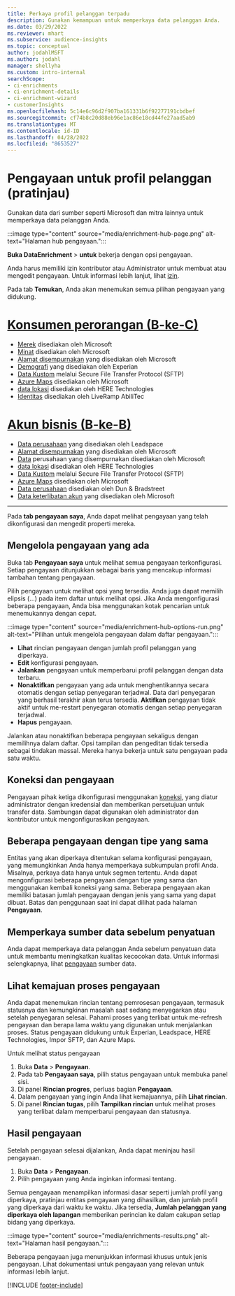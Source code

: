 ```yaml
---
title: Perkaya profil pelanggan terpadu
description: Gunakan kemampuan untuk memperkaya data pelanggan Anda.
ms.date: 03/29/2022
ms.reviewer: mhart
ms.subservice: audience-insights
ms.topic: conceptual
author: jodahlMSFT
ms.author: jodahl
manager: shellyha
ms.custom: intro-internal
searchScope:
- ci-enrichments
- ci-enrichment-details
- ci-enrichment-wizard
- customerInsights
ms.openlocfilehash: 5c14e6c96d2f907ba161331b6f92277191cbdbef
ms.sourcegitcommit: cf74b8c20d88eb96e1ac86e18cd44fe27aad5ab9
ms.translationtype: MT
ms.contentlocale: id-ID
ms.lasthandoff: 04/28/2022
ms.locfileid: "8653527"
---
```

# <a name="enrichment-for-customer-profiles-preview"></a>Pengayaan untuk profil pelanggan (pratinjau)

Gunakan data dari sumber seperti Microsoft dan mitra lainnya untuk memperkaya data pelanggan Anda.

:::image type="content" source="media/enrichment-hub-page.png" alt-text="Halaman hub pengayaan.":::

**Buka DataEnrichment** > **untuk** bekerja dengan opsi pengayaan.  

Anda harus memiliki izin kontributor atau Administrator untuk membuat atau mengedit pengayaan. Untuk informasi lebih lanjut, lihat [izin](permissions.md).

Pada tab **Temukan**, Anda akan menemukan semua pilihan pengayaan yang didukung.

# <a name="individual-consumers-b-to-c"></a>[Konsumen perorangan (B-ke-C)](#tab/b2c)

- [Merek](enrichment-microsoft.md) disediakan oleh Microsoft
- [Minat](enrichment-microsoft.md) disediakan oleh Microsoft
- [Alamat disempurnakan](enrichment-enhanced-addresses.md) yang disediakan oleh Microsoft 
- [Demografi](enrichment-experian.md) yang disediakan oleh Experian
- [Data Kustom](enrichment-SFTP-custom-import.md) melalui Secure File Transfer Protocol (SFTP) 
- [Azure Maps](enrichment-azure-maps.md) disediakan oleh Microsoft
- [data lokasi](enrichment-here.md) disediakan oleh HERE Technologies 
- [Identitas](enrichment-liveramp.md) disediakan oleh LiveRamp AbiliTec

# <a name="business-accounts-b-to-b"></a>[Akun bisnis (B-ke-B)](#tab/b2b)

- [Data perusahaan](enrichment-leadspace.md) yang disediakan oleh Leadspace
- [Alamat disempurnakan](enrichment-enhanced-addresses.md) yang disediakan oleh Microsoft 
- [Data](enrichment-enhanced-company-data.md) perusahaan yang disempurnakan disediakan oleh Microsoft
- [data lokasi](enrichment-here.md) disediakan oleh HERE Technologies 
- [Data Kustom](enrichment-SFTP-custom-import.md) melalui Secure File Transfer Protocol (SFTP) 
- [Azure Maps](enrichment-azure-maps.md) disediakan oleh Microsoft
- [Data perusahaan](enrichment-dnb.md) disediakan oleh Dun & Bradstreet
- [Data keterlibatan akun](enrichment-office.md) yang disediakan oleh Microsoft

---

Pada **tab pengayaan saya**, Anda dapat melihat pengayaan yang telah dikonfigurasi dan mengedit properti mereka.

## <a name="manage-existing-enrichments"></a>Mengelola pengayaan yang ada

Buka tab **Pengayaan saya** untuk melihat semua pengayaan terkonfigurasi. Setiap pengayaan ditunjukkan sebagai baris yang mencakup informasi tambahan tentang pengayaan.

Pilih pengayaan untuk melihat opsi yang tersedia. Anda juga dapat memilih elipsis (...) pada item daftar untuk melihat opsi. Jika Anda mengonfigurasi beberapa pengayaan, Anda bisa menggunakan kotak pencarian untuk menemukannya dengan cepat.

:::image type="content" source="media/enrichment-hub-options-run.png" alt-text="Pilihan untuk mengelola pengayaan dalam daftar pengayaan.":::

- **Lihat** rincian pengayaan dengan jumlah profil pelanggan yang diperkaya.
- **Edit** konfigurasi pengayaan.
- **Jalankan** pengayaan untuk memperbarui profil pelanggan dengan data terbaru.
- **Nonaktifkan** pengayaan yang ada untuk menghentikannya secara otomatis dengan setiap penyegaran terjadwal. Data dari penyegaran yang berhasil terakhir akan terus tersedia. **Aktifkan** pengayaan tidak aktif untuk me-restart penyegaran otomatis dengan setiap penyegaran terjadwal.
- **Hapus** pengayaan.

Jalankan atau nonaktifkan beberapa pengayaan sekaligus dengan memilihnya dalam daftar. Opsi tampilan dan pengeditan tidak tersedia sebagai tindakan massal. Mereka hanya bekerja untuk satu pengayaan pada satu waktu.

## <a name="enrichments-and-connections"></a>Koneksi dan pengayaan

Pengayaan pihak ketiga dikonfigurasi menggunakan [koneksi](connections.md), yang diatur administrator dengan kredensial dan memberikan persetujuan untuk transfer data. Sambungan dapat digunakan oleh administrator dan kontributor untuk mengonfigurasikan pengayaan.  

## <a name="multiple-enrichments-of-the-same-type"></a>Beberapa pengayaan dengan tipe yang sama

Entitas yang akan diperkaya ditentukan selama konfigurasi pengayaan, yang memungkinkan Anda hanya memperkaya subkumpulan profil Anda. Misalnya, perkaya data hanya untuk segmen tertentu. Anda dapat mengonfigurasi beberapa pengayaan dengan tipe yang sama dan menggunakan kembali koneksi yang sama. Beberapa pengayaan akan memiliki batasan jumlah pengayaan dengan jenis yang sama yang dapat dibuat. Batas dan penggunaan saat ini dapat dilihat pada halaman **Pengayaan**.

## <a name="enrich-data-sources-before-unification"></a>Memperkaya sumber data sebelum penyatuan

Anda dapat memperkaya data pelanggan Anda sebelum penyatuan data untuk membantu meningkatkan kualitas kecocokan data. Untuk informasi selengkapnya, lihat [pengayaan](data-sources-enrichment.md) sumber data.

## <a name="see-the-progress-of-the-enrichment-process"></a>Lihat kemajuan proses pengayaan

Anda dapat menemukan rincian tentang pemrosesan pengayaan, termasuk statusnya dan kemungkinan masalah saat sedang menyegarkan atau setelah penyegaran selesai. Pahami proses yang terlibat untuk me-refresh pengayaan dan berapa lama waktu yang digunakan untuk menjalankan proses. Status pengayaan didukung untuk Experian, Leadspace, HERE Technologies, Impor SFTP, dan Azure Maps.

Untuk melihat status pengayaan

1. Buka **Data** > **Pengayaan**. 
1. Pada tab **Pengayaan saya**, pilih status pengayaan untuk membuka panel sisi. 
1. Di panel **Rincian progres**, perluas bagian **Pengayaan**. 
1. Dalam pengayaan yang ingin Anda lihat kemajuannya, pilih **Lihat rincian**. 
1. Di panel **Rincian tugas**, pilih **Tampilkan rincian** untuk melihat proses yang terlibat dalam memperbarui pengayaan dan statusnya. 

## <a name="enrichment-results"></a>Hasil pengayaan

Setelah pengayaan selesai dijalankan, Anda dapat meninjau hasil pengayaan.

1. Buka **Data** > **Pengayaan**. 
1. Pilih pengayaan yang Anda inginkan informasi tentang.

Semua pengayaan menampilkan informasi dasar seperti jumlah profil yang diperkaya, pratinjau entitas pengayaan yang dihasilkan, dan jumlah profil yang diperkaya dari waktu ke waktu. Jika tersedia, **Jumlah pelanggan yang diperkaya oleh lapangan** memberikan perincian ke dalam cakupan setiap bidang yang diperkaya.

:::image type="content" source="media/enrichments-results.png" alt-text="Halaman hasil pengayaan.":::

Beberapa pengayaan juga menunjukkan informasi khusus untuk jenis pengayaan. Lihat dokumentasi untuk pengayaan yang relevan untuk informasi lebih lanjut.


[!INCLUDE [footer-include](includes/footer-banner.md)]

